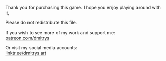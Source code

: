Thank you for purchasing this game. I hope you enjoy playing around with it,

Please do not redistribute this file.

If you wish to see more of my work and support me:  
[patreon.com/dmitrys](https://patreon.com/exemple)

Or visit my social media accounts:  
[linktr.ee/dmitrys.art](https://linktr.ee/dmitrys.art)
